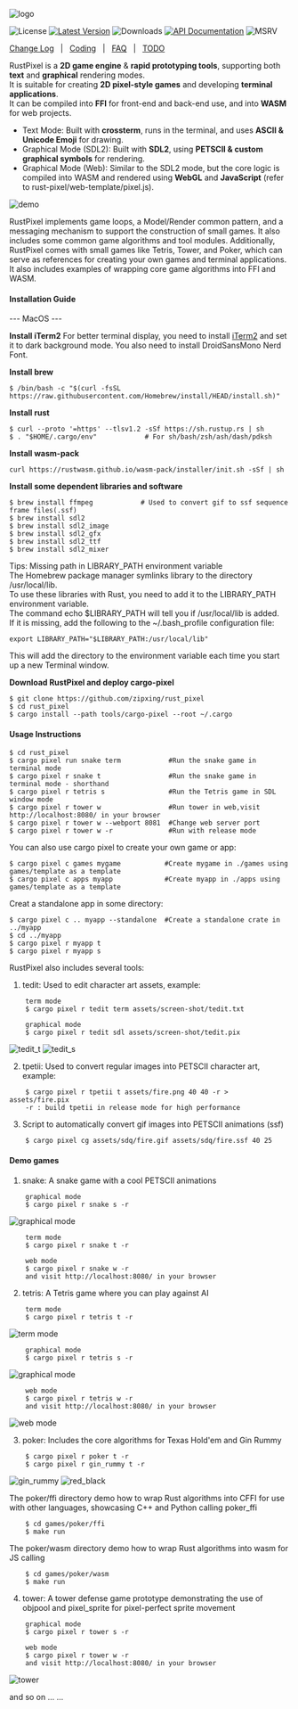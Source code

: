 ![logo](./screen-shot/logo.png)

![License] [![Latest Version]][crates.io] ![Downloads] [![API Documentation]][docs.rs] ![MSRV]

[License]: https://img.shields.io/badge/license-Apache2.0-blue.svg
[Latest Version]: https://img.shields.io/crates/v/rust_pixel.svg
[crates.io]: https://crates.io/crates/rust_pixel
[Downloads]: https://img.shields.io/crates/d/rust_pixel.svg
[API Documentation]: https://docs.rs/rust_pixel/badge.svg
[docs.rs]: https://docs.rs/rust_pixel
[MSRV]: https://img.shields.io/badge/rust-1.71+-brightgreen.svg?&logo=rust

[Change Log]&nbsp;&nbsp; | &nbsp;&nbsp;[Coding]&nbsp;&nbsp; | &nbsp;&nbsp;[FAQ]&nbsp;&nbsp; | &nbsp;&nbsp;[TODO]

[Change Log]: doc/change.md
[Coding]: doc/coding.md
[FAQ]: doc/faq.md
[TODO]: doc/todo.md

RustPixel is a **2D game engine** & **rapid prototyping tools**, supporting both **text** and **graphical** rendering modes.<br>
It is suitable for creating **2D pixel-style games** and developing **terminal applications**.<br>
It can be compiled into **FFI** for front-end and back-end use, and into **WASM** for web projects.

- Text Mode: Built with **crossterm**, runs in the terminal, and uses **ASCII & Unicode Emoji** for drawing.
- Graphical Mode (SDL2): Built with **SDL2**, using **PETSCII & custom graphical symbols** for rendering.
- Graphical Mode (Web): Similar to the SDL2 mode, but the core logic is compiled into WASM and rendered using **WebGL** and **JavaScript** (refer to rust-pixel/web-template/pixel.js).

![demo](./screen-shot/demo.png)

RustPixel implements game loops, a Model/Render common pattern, and a messaging mechanism to support the construction of small games. It also includes some common game algorithms and tool modules. Additionally, RustPixel comes with small games like Tetris, Tower, and Poker, which can serve as references for creating your own games and terminal applications. It also includes examples of wrapping core game algorithms into FFI and WASM.

#### Installation Guide
--- MacOS ---

**Install iTerm2**
For better terminal display, you need to install [iTerm2] and set it to dark background mode. You also need to install DroidSansMono Nerd Font.

[iTerm2]: https://iterm2.com/

**Install brew**
``` 
$ /bin/bash -c "$(curl -fsSL https://raw.githubusercontent.com/Homebrew/install/HEAD/install.sh)"
``` 

**Install rust**
``` 
$ curl --proto '=https' --tlsv1.2 -sSf https://sh.rustup.rs | sh
$ . "$HOME/.cargo/env"            # For sh/bash/zsh/ash/dash/pdksh
``` 

**Install wasm-pack**
```
curl https://rustwasm.github.io/wasm-pack/installer/init.sh -sSf | sh
```

**Install some dependent libraries and software**
``` 
$ brew install ffmpeg            # Used to convert gif to ssf sequence frame files(.ssf)
$ brew install sdl2
$ brew install sdl2_image
$ brew install sdl2_gfx
$ brew install sdl2_ttf
$ brew install sdl2_mixer
``` 

Tips: Missing path in LIBRARY_PATH environment variable<br>
The Homebrew package manager symlinks library to the directory /usr/local/lib. <br>
To use these libraries with Rust, you need to add it to the LIBRARY_PATH environment variable. <br>
The command echo $LIBRARY_PATH will tell you if /usr/local/lib is added. <br>
If it is missing, add the following to the ~/.bash_profile configuration file:
```
export LIBRARY_PATH="$LIBRARY_PATH:/usr/local/lib"
```
This will add the directory to the environment variable each time you start up a new Terminal window.


**Download RustPixel and deploy cargo-pixel**
``` 
$ git clone https://github.com/zipxing/rust_pixel
$ cd rust_pixel
$ cargo install --path tools/cargo-pixel --root ~/.cargo
``` 

#### Usage Instructions
``` 
$ cd rust_pixel
$ cargo pixel run snake term            #Run the snake game in terminal mode
$ cargo pixel r snake t                 #Run the snake game in terminal mode - shorthand
$ cargo pixel r tetris s                #Run the Tetris game in SDL window mode
$ cargo pixel r tower w                 #Run tower in web,visit http://localhost:8080/ in your browser
$ cargo pixel r tower w --webport 8081  #Change web server port
$ cargo pixel r tower w -r              #Run with release mode
``` 

You can also use cargo pixel to create your own game or app:
```
$ cargo pixel c games mygame           #Create mygame in ./games using games/template as a template
$ cargo pixel c apps myapp             #Create myapp in ./apps using games/template as a template
```
Creat a standalone app in some directory:
```
$ cargo pixel c .. myapp --standalone  #Create a standalone crate in ../myapp 
$ cd ../myapp 
$ cargo pixel r myapp t
$ cargo pixel r myapp s

```

RustPixel also includes several tools:
1. tedit: Used to edit character art assets, example:
``` 
    term mode
    $ cargo pixel r tedit term assets/screen-shot/tedit.txt

    graphical mode
    $ cargo pixel r tedit sdl assets/screen-shot/tedit.pix 
```
 ![tedit_t](./screen-shot/tedit_term.png)
 ![tedit_s](./screen-shot/tedit_sdl.png)

2. tpetii: Used to convert regular images into PETSCII character art, example:
```
    $ cargo pixel r tpetii t assets/fire.png 40 40 -r > assets/fire.pix
    -r : build tpetii in release mode for high performance
```

3. Script to automatically convert gif images into PETSCII animations (ssf)
```
    $ cargo pixel cg assets/sdq/fire.gif assets/sdq/fire.ssf 40 25 
```

#### Demo games
1. snake: A snake game with a cool PETSCII animations
```
    graphical mode
    $ cargo pixel r snake s -r
```

![graphical mode](./screen-shot/snake_sdl.gif)

``` 
    term mode
    $ cargo pixel r snake t -r
```

```
    web mode
    $ cargo pixel r snake w -r
    and visit http://localhost:8080/ in your browser
```

2. tetris: A Tetris game where you can play against AI
``` 
    term mode
    $ cargo pixel r tetris t -r
```

 ![term mode](./screen-shot/tetris_term.gif)

```
    graphical mode
    $ cargo pixel r tetris s -r
```

![graphical mode](./screen-shot/tetris_sdl.gif)

```
    web mode
    $ cargo pixel r tetris w -r
    and visit http://localhost:8080/ in your browser
```

![web mode](./screen-shot/tetris_web.gif)

3. poker: Includes the core algorithms for Texas Hold'em and Gin Rummy
``` 
    $ cargo pixel r poker t -r
    $ cargo pixel r gin_rummy t -r
```
 ![gin_rummy](./screen-shot/ginrummy.png)
 ![red_black](./screen-shot/redblack.png)

The poker/ffi directory demo how to wrap Rust algorithms into CFFI for use with other languages, showcasing C++ and Python calling poker_ffi
```
    $ cd games/poker/ffi
    $ make run
```
The poker/wasm directory demo how to wrap Rust algorithms into wasm for JS calling
```
    $ cd games/poker/wasm
    $ make run
```

4. tower: A tower defense game prototype demonstrating the use of objpool and pixel_sprite for pixel-perfect sprite movement
``` 
    graphical mode
    $ cargo pixel r tower s -r

    web mode
    $ cargo pixel r tower w -r
    and visit http://localhost:8080/ in your browser
```
 ![tower](./screen-shot/tower_sdl.gif)

and so on ... ...

